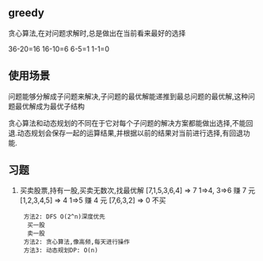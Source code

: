 ## greedy

贪心算法,在对问题求解时,总是做出在当前看来最好的选择

<!-- 每次选最大面额  -->

36-20=16
16-10=6
6-5=1
1-1=0

## 使用场景

问题能够分解成子问题来解决,子问题的最优解能递推到最总问题的最优解,这种问题最优解成为最优子结构

贪心算法和动态规划的不同在于它对每个子问题的解决方案都能做出选择,不能回退.动态规划会保存一起的运算结果,并根据以前的结果对当前进行选择,有回退功能.

## 习题

1. 买卖股票,持有一股,买卖无数次,找最优解
   [7,1,5,3,6,4] => 7 1=>4, 3=>6 赚 7 元
   [1,2,3,4,5] => 4 1=>5 赚 4 元
   [7,6,3,2] => 0 不买
   ```
    方法2: DFS O(2^n)深度优先
     买一股
     卖一股
    方法2: 贪心算法,像高频,每天进行操作
    方法3: 动态规划DP: O(n)
   ```
